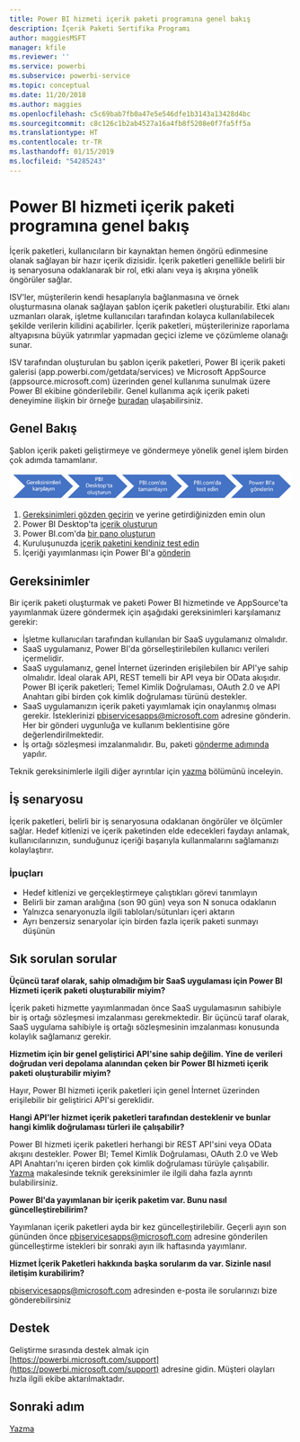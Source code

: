 ```yaml
---
title: Power BI hizmeti içerik paketi programına genel bakış
description: İçerik Paketi Sertifika Programı
author: maggiesMSFT
manager: kfile
ms.reviewer: ''
ms.service: powerbi
ms.subservice: powerbi-service
ms.topic: conceptual
ms.date: 11/20/2018
ms.author: maggies
ms.openlocfilehash: c5c69bab7fb0a47e5e546dfe1b3143a13428d4bc
ms.sourcegitcommit: c8c126c1b2ab4527a16a4fb8f5208e0f7fa5ff5a
ms.translationtype: HT
ms.contentlocale: tr-TR
ms.lasthandoff: 01/15/2019
ms.locfileid: "54285243"
---
```

# <a name="overview-of-the-power-bi-service-content-pack-program"></a>Power BI hizmeti içerik paketi programına genel bakış
İçerik paketleri, kullanıcıların bir kaynaktan hemen öngörü edinmesine olanak sağlayan bir hazır içerik dizisidir. İçerik paketleri genellikle belirli bir iş senaryosuna odaklanarak bir rol, etki alanı veya iş akışına yönelik öngörüler sağlar.

ISV'ler, müşterilerin kendi hesaplarıyla bağlanmasına ve örnek oluşturmasına olanak sağlayan şablon içerik paketleri oluşturabilir. Etki alanı uzmanları olarak, işletme kullanıcıları tarafından kolayca kullanılabilecek şekilde verilerin kilidini açabilirler. İçerik paketleri, müşterilerinize raporlama altyapısına büyük yatırımlar yapmadan geçici izleme ve çözümleme olanağı sunar.

ISV tarafından oluşturulan bu şablon içerik paketleri, Power BI içerik paketi galerisi (app.powerbi.com/getdata/services) ve Microsoft AppSource (appsource.microsoft.com) üzerinden genel kullanıma sunulmak üzere Power BI ekibine gönderilebilir. Genel kullanıma açık içerik paketi deneyimine ilişkin bir örneğe [buradan](template-content-pack-experience.md) ulaşabilirsiniz.

## <a name="overview"></a>Genel Bakış
Şablon içerik paketi geliştirmeye ve göndermeye yönelik genel işlem birden çok adımda tamamlanır.

 ![İşlem](media/service-content-pack-overview/developer-content-pack-overview.png)

1. [Gereksinimleri gözden geçirin](#requirements) ve yerine getirdiğinizden emin olun
2. Power BI Desktop'ta [içerik oluşturun](template-content-pack-authoring.md#queries)
3. Power BI.com'da [bir pano oluşturun](template-content-pack-authoring.md#dashboard)
4. Kuruluşunuzda [içerik paketini kendiniz test edin](template-content-pack-testing.md)
5. İçeriği yayımlanması için Power BI'a [gönderin](template-content-pack-testing.md#submission)

<a name="requirements"></a>

## <a name="requirements"></a>Gereksinimler
Bir içerik paketi oluşturmak ve paketi Power BI hizmetinde ve AppSource'ta yayımlanmak üzere göndermek için aşağıdaki gereksinimleri karşılamanız gerekir:

* İşletme kullanıcıları tarafından kullanılan bir SaaS uygulamanız olmalıdır.
* SaaS uygulamanız, Power BI'da görselleştirilebilen kullanıcı verileri içermelidir.
* SaaS uygulamanız, genel İnternet üzerinden erişilebilen bir API'ye sahip olmalıdır. İdeal olarak API, REST temelli bir API veya bir OData akışıdır. Power BI içerik paketleri; Temel Kimlik Doğrulaması, OAuth 2.0 ve API Anahtarı gibi birden çok kimlik doğrulaması türünü destekler. 
* SaaS uygulamanızın içerik paketi yayımlamak için onaylanmış olması gerekir. İsteklerinizi pbiservicesapps@microsoft.com adresine gönderin. Her bir gönderi uygunluğa ve kullanım beklentisine göre değerlendirilmektedir. 
* İş ortağı sözleşmesi imzalanmalıdır. Bu, paketi [gönderme adımında](template-content-pack-testing.md#submission) yapılır.

Teknik gereksinimlerle ilgili diğer ayrıntılar için [yazma](template-content-pack-authoring.md) bölümünü inceleyin.

## <a name="business-scenario"></a>İş senaryosu
İçerik paketleri, belirli bir iş senaryosuna odaklanan öngörüler ve ölçümler sağlar. Hedef kitlenizi ve içerik paketinden elde edecekleri faydayı anlamak, kullanıcılarınızın, sunduğunuz içeriği başarıyla kullanmalarını sağlamanızı kolaylaştırır.

### <a name="tips"></a>İpuçları
* Hedef kitlenizi ve gerçekleştirmeye çalıştıkları görevi tanımlayın  
* Belirli bir zaman aralığına (son 90 gün) veya son N sonuca odaklanın  
* Yalnızca senaryonuzla ilgili tabloları/sütunları içeri aktarın  
* Ayrı benzersiz senaryolar için birden fazla içerik paketi sunmayı düşünün  

## <a name="frequently-asked-questions"></a>Sık sorulan sorular
**Üçüncü taraf olarak, sahip olmadığım bir SaaS uygulaması için Power BI Hizmeti içerik paketi oluşturabilir miyim?**

İçerik paketi hizmette yayımlanmadan önce SaaS uygulamasının sahibiyle bir iş ortağı sözleşmesi imzalanması gerekmektedir. Bir üçüncü taraf olarak, SaaS uygulama sahibiyle iş ortağı sözleşmesinin imzalanması konusunda kolaylık sağlamanız gerekir.

**Hizmetim için bir genel geliştirici API'sine sahip değilim. Yine de verileri doğrudan veri depolama alanından çeken bir Power BI hizmeti içerik paketi oluşturabilir miyim?**

Hayır, Power BI hizmeti içerik paketleri için genel İnternet üzerinden erişilebilir bir geliştirici API'si gereklidir.

**Hangi API'ler hizmet içerik paketleri tarafından desteklenir ve bunlar hangi kimlik doğrulaması türleri ile çalışabilir?**

Power BI hizmeti içerik paketleri herhangi bir REST API'sini veya OData akışını destekler. Power BI; Temel Kimlik Doğrulaması, OAuth 2.0 ve Web API Anahtarı'nı içeren birden çok kimlik doğrulaması türüyle çalışabilir. [Yazma](template-content-pack-authoring.md#dashboard) makalesinde teknik gereksinimler ile ilgili daha fazla ayrıntı bulabilirsiniz.

**Power BI'da yayımlanan bir içerik paketim var. Bunu nasıl güncelleştirebilirim?**

Yayımlanan içerik paketleri ayda bir kez güncelleştirilebilir. Geçerli ayın son gününden önce [pbiservicesapps@microsoft.com](mailto:pbiservicesapps@microsoft.com) adresine gönderilen güncelleştirme istekleri bir sonraki ayın ilk haftasında yayımlanır.

**Hizmet İçerik Paketleri hakkında başka sorularım da var. Sizinle nasıl iletişim kurabilirim?**

[pbiservicesapps@microsoft.com](mailto:pbiservicesapps@microsoft.com) adresinden e-posta ile sorularınızı bize gönderebilirsiniz

## <a name="support"></a>Destek
Geliştirme sırasında destek almak için [https://powerbi.microsoft.com/support](https://powerbi.microsoft.com/support) adresine gidin. Müşteri olayları hızla ilgili ekibe aktarılmaktadır.

## <a name="next-step"></a>Sonraki adım
[Yazma](template-content-pack-authoring.md)
